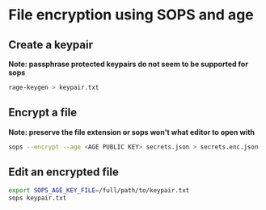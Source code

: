 # File encryption using SOPS and age

## Create a keypair

**Note: passphrase protected keypairs do not seem to be supported for sops**

```sh
rage-keygen > keypair.txt
```

## Encrypt a file

**Note: preserve the file extension or sops won't what editor to open with**

```sh
sops --encrypt --age <AGE PUBLIC KEY> secrets.json > secrets.enc.json
```

## Edit an encrypted file

```sh
export SOPS_AGE_KEY_FILE=/full/path/to/keypair.txt
sops keypair.txt
```

